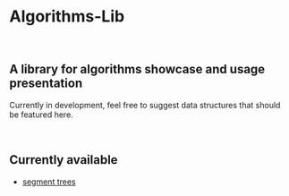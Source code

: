 # Algorithms-Lib #
<br>

## A library for algorithms showcase and usage presentation ##

Currently in development, feel free to suggest data structures
that should be featured here.

<br>

## Currently available ##
- <a href="https://en.wikipedia.org/wiki/Segment_tree">segment trees</a>
